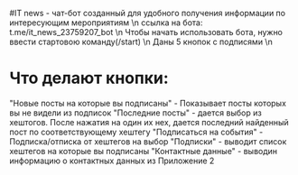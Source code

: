 #IT news - чат-бот созданный для удобного получения информации по интересующим мероприятиям \n
ссылка на бота: t.me/it_news_23759207_bot \n
Чтобы начать использовать бота, нужно ввести стартовою команду(/start) \n
Даны 5 кнопок с подписями \n
# Что делают кнопки:
"Новые посты на которые вы подписаны" - Показывает посты которых вы не видели из подписок
"Последние посты" - дается выбор из хештогов. После нажатия на один их нех, дается последний найденный пост по соответствующему хештегу
"Подписаться на события" - Подписка/отписка от хештегов на выбор
"Подписки" - выводит список хештегов на которые вы подписаны
"Контактные данные" - выводин информацию о контактных данных из Приложение 2
